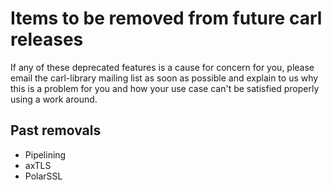 # Items to be removed from future carl releases

If any of these deprecated features is a cause for concern for you, please
email the carl-library mailing list as soon as possible and explain to us why
this is a problem for you and how your use case can't be satisfied properly
using a work around.

## Past removals

 - Pipelining
 - axTLS
 - PolarSSL
